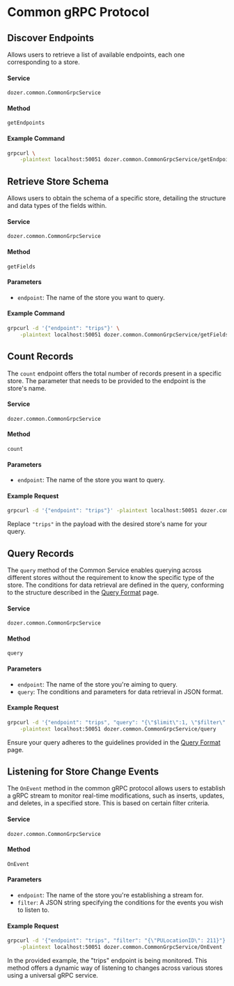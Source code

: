 # Common gRPC Protocol


## Discover Endpoints
Allows users to retrieve a list of available endpoints, each one corresponding to a store.

#### Service
`dozer.common.CommonGrpcService`

#### Method
`getEndpoints`

#### Example Command
```bash
grpcurl \
    -plaintext localhost:50051 dozer.common.CommonGrpcService/getEndpoints
```

## Retrieve Store Schema
Allows users to obtain the schema of a specific store, detailing the structure and data types of the fields within.

#### Service
`dozer.common.CommonGrpcService`

#### Method
`getFields`

#### Parameters
- `endpoint`: The name of the store you want to query.

#### Example Command
```bash
grpcurl -d '{"endpoint": "trips"}' \
    -plaintext localhost:50051 dozer.common.CommonGrpcService/getFields
```

## Count Records
The `count` endpoint offers the total number of records present in a specific store. The parameter that needs to be provided to the endpoint is the store's name.

#### Service  
`dozer.common.CommonGrpcService`

#### Method  
`count`

#### Parameters  
- `endpoint`: The name of the store you want to query.

#### Example Request
```bash
grpcurl -d '{"endpoint": "trips"}' -plaintext localhost:50051 dozer.common.CommonGrpcService/count
```

Replace `"trips"` in the payload with the desired store's name for your query.

## Query Records

The `query` method of the Common Service enables querying across different stores without the requirement to know the specific type of the store. The conditions for data retrieval are defined in the query, conforming to the structure described in the [Query Format](query-format) page.

#### Service  
`dozer.common.CommonGrpcService`

#### Method  
`query`

#### Parameters  
- `endpoint`: The name of the store you're aiming to query.
- `query`: The conditions and parameters for data retrieval in JSON format.

#### Example Request
```bash
grpcurl -d '{"endpoint": "trips", "query": "{\"$limit\":1, \"$filter\": {\"PULocationID\": 211}}"}' \
    -plaintext localhost:50051 dozer.common.CommonGrpcService/query
```
Ensure your query adheres to the guidelines provided in the [Query Format](query-format) page.

## Listening for Store Change Events 
The `OnEvent` method in the common gRPC protocol allows users to establish a gRPC stream to monitor real-time modifications, such as inserts, updates, and deletes, in a specified store. This is based on certain filter criteria. 

#### Service  
`dozer.common.CommonGrpcService`

#### Method  
`OnEvent`

#### Parameters  
- `endpoint`: The name of the store you're establishing a stream for.
- `filter`: A JSON string specifying the conditions for the events you wish to listen to.

#### Example Request
```bash
grpcurl -d '{"endpoint": "trips", "filter": "{\"PULocationID\": 211}"}' \
    -plaintext localhost:50051 dozer.common.CommonGrpcService/OnEvent
```

In the provided example, the "trips" endpoint is being monitored. This method offers a dynamic way of listening to changes across various stores using a universal gRPC service.